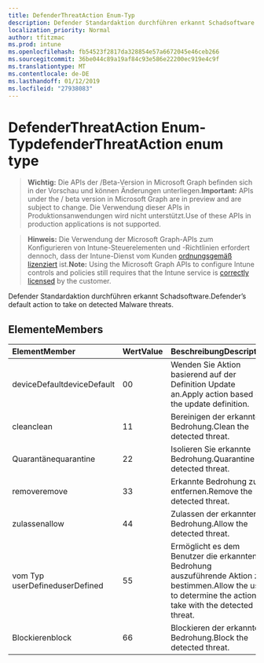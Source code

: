 ```yaml
---
title: DefenderThreatAction Enum-Typ
description: Defender Standardaktion durchführen erkannt Schadsoftware.
localization_priority: Normal
author: tfitzmac
ms.prod: intune
ms.openlocfilehash: fb54523f2817da328854e57a6672045e46ceb266
ms.sourcegitcommit: 36be044c89a19af84c93e586e22200ec919e4c9f
ms.translationtype: MT
ms.contentlocale: de-DE
ms.lasthandoff: 01/12/2019
ms.locfileid: "27938083"
---
```

# <a name="defenderthreataction-enum-type"></a><span data-ttu-id="66c25-103">DefenderThreatAction Enum-Typ</span><span class="sxs-lookup"><span data-stu-id="66c25-103">defenderThreatAction enum type</span></span>

> <span data-ttu-id="66c25-104">**Wichtig:** Die APIs der /Beta-Version in Microsoft Graph befinden sich in der Vorschau und können Änderungen unterliegen.</span><span class="sxs-lookup"><span data-stu-id="66c25-104">**Important:** APIs under the / beta version in Microsoft Graph are in preview and are subject to change.</span></span> <span data-ttu-id="66c25-105">Die Verwendung dieser APIs in Produktionsanwendungen wird nicht unterstützt.</span><span class="sxs-lookup"><span data-stu-id="66c25-105">Use of these APIs in production applications is not supported.</span></span>

> <span data-ttu-id="66c25-106">**Hinweis:** Die Verwendung der Microsoft Graph-APIs zum Konfigurieren von Intune-Steuerelementen und -Richtlinien erfordert dennoch, dass der Intune-Dienst vom Kunden [ordnungsgemäß lizenziert](https://go.microsoft.com/fwlink/?linkid=839381) ist.</span><span class="sxs-lookup"><span data-stu-id="66c25-106">**Note:** Using the Microsoft Graph APIs to configure Intune controls and policies still requires that the Intune service is [correctly licensed](https://go.microsoft.com/fwlink/?linkid=839381) by the customer.</span></span>

<span data-ttu-id="66c25-107">Defender Standardaktion durchführen erkannt Schadsoftware.</span><span class="sxs-lookup"><span data-stu-id="66c25-107">Defender’s default action to take on detected Malware threats.</span></span>
## <a name="members"></a><span data-ttu-id="66c25-108">Elemente</span><span class="sxs-lookup"><span data-stu-id="66c25-108">Members</span></span>
|<span data-ttu-id="66c25-109">Element</span><span class="sxs-lookup"><span data-stu-id="66c25-109">Member</span></span>|<span data-ttu-id="66c25-110">Wert</span><span class="sxs-lookup"><span data-stu-id="66c25-110">Value</span></span>|<span data-ttu-id="66c25-111">Beschreibung</span><span class="sxs-lookup"><span data-stu-id="66c25-111">Description</span></span>|
|:---|:---|:---|
|<span data-ttu-id="66c25-112">deviceDefault</span><span class="sxs-lookup"><span data-stu-id="66c25-112">deviceDefault</span></span>|<span data-ttu-id="66c25-113">0</span><span class="sxs-lookup"><span data-stu-id="66c25-113">0</span></span>|<span data-ttu-id="66c25-114">Wenden Sie Aktion basierend auf der Definition Update an.</span><span class="sxs-lookup"><span data-stu-id="66c25-114">Apply action based on the update definition.</span></span>|
|<span data-ttu-id="66c25-115">clean</span><span class="sxs-lookup"><span data-stu-id="66c25-115">clean</span></span>|<span data-ttu-id="66c25-116">1</span><span class="sxs-lookup"><span data-stu-id="66c25-116">1</span></span>|<span data-ttu-id="66c25-117">Bereinigen der erkannten Bedrohung.</span><span class="sxs-lookup"><span data-stu-id="66c25-117">Clean the detected threat.</span></span>|
|<span data-ttu-id="66c25-118">Quarantäne</span><span class="sxs-lookup"><span data-stu-id="66c25-118">quarantine</span></span>|<span data-ttu-id="66c25-119">2</span><span class="sxs-lookup"><span data-stu-id="66c25-119">2</span></span>|<span data-ttu-id="66c25-120">Isolieren Sie erkannte Bedrohung.</span><span class="sxs-lookup"><span data-stu-id="66c25-120">Quarantine the detected threat.</span></span>|
|<span data-ttu-id="66c25-121">remove</span><span class="sxs-lookup"><span data-stu-id="66c25-121">remove</span></span>|<span data-ttu-id="66c25-122">3</span><span class="sxs-lookup"><span data-stu-id="66c25-122">3</span></span>|<span data-ttu-id="66c25-123">Erkannte Bedrohung zu entfernen.</span><span class="sxs-lookup"><span data-stu-id="66c25-123">Remove the detected threat.</span></span>|
|<span data-ttu-id="66c25-124">zulassen</span><span class="sxs-lookup"><span data-stu-id="66c25-124">allow</span></span>|<span data-ttu-id="66c25-125">4</span><span class="sxs-lookup"><span data-stu-id="66c25-125">4</span></span>|<span data-ttu-id="66c25-126">Zulassen der erkannten Bedrohung.</span><span class="sxs-lookup"><span data-stu-id="66c25-126">Allow the detected threat.</span></span>|
|<span data-ttu-id="66c25-127">vom Typ userDefined</span><span class="sxs-lookup"><span data-stu-id="66c25-127">userDefined</span></span>|<span data-ttu-id="66c25-128">5</span><span class="sxs-lookup"><span data-stu-id="66c25-128">5</span></span>|<span data-ttu-id="66c25-129">Ermöglicht es dem Benutzer die erkannten Bedrohung auszuführende Aktion zu bestimmen.</span><span class="sxs-lookup"><span data-stu-id="66c25-129">Allow the user to determine the action to take with the detected threat.</span></span>|
|<span data-ttu-id="66c25-130">Blockieren</span><span class="sxs-lookup"><span data-stu-id="66c25-130">block</span></span>|<span data-ttu-id="66c25-131">6</span><span class="sxs-lookup"><span data-stu-id="66c25-131">6</span></span>|<span data-ttu-id="66c25-132">Blockieren der erkannten Bedrohung.</span><span class="sxs-lookup"><span data-stu-id="66c25-132">Block the detected threat.</span></span>|





